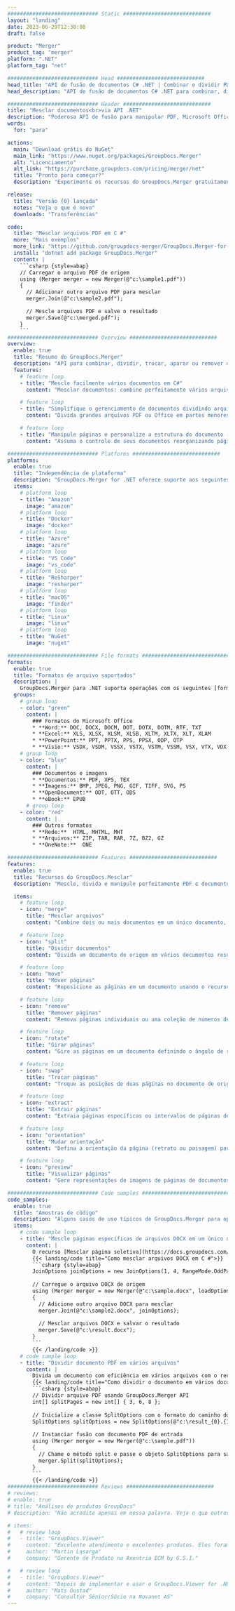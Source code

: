 ```yaml
---
############################# Static ############################
layout: "landing"
date: 2023-06-29T12:38:08
draft: false

product: "Merger"
product_tag: "merger"
platform: ".NET"
platform_tag: "net"

############################# Head ############################
head_title: "API de fusão de documentos C# .NET | Combinar e dividir PDF Word Excel EPUB"
head_description: "API de fusão de documentos C# .NET para combinar, dividir, trocar ou remover páginas de documentos PDF, Microsoft Word, Excel, apresentações, Visio e formatos de imagem."

############################# Header ############################
title: "Mesclar documentos<br>via API .NET"
description: "Poderosa API de fusão para manipular PDF, Microsoft Office, HTML e arquivos de imagem."
words:
  for: "para"

actions:
  main: "Download grátis do NuGet"
  main_link: "https://www.nuget.org/packages/GroupDocs.Merger"
  alt: "Licenciamento"
  alt_link: "https://purchase.groupdocs.com/pricing/merger/net"
  title: "Pronto para começar?"
  description: "Experimente os recursos do GroupDocs.Merger gratuitamente ou solicite uma licença"

release:
  title: "Versão {0} lançada"
  notes: "Veja o que é novo"
  downloads: "Transferências"

code:
  title: "Mesclar arquivos PDF em C #"
  more: "Mais exemplos"
  more_link: "https://github.com/groupdocs-merger/GroupDocs.Merger-for-.NET"
  install: "dotnet add package GroupDocs.Merger"
  content: |
    ```csharp {style=abap}   
    // Carregar o arquivo PDF de origem
    using (Merger merger = new Merger(@"c:\sample1.pdf"))
    {
      // Adicionar outro arquivo PDF para mesclar
      merger.Join(@"c:\sample2.pdf");

      // Mescle arquivos PDF e salve o resultado
      merger.Save(@"c:\merged.pdf");
    }
    ```
############################# Overview ############################
overview:
  enable: true
  title: "Resumo do GroupDocs.Merger"
  description: "API para combinar, dividir, trocar, aparar ou remover documentos, slides e diagramas em aplicativos .NET"
  features:
    # feature loop
    - title: "Mescle facilmente vários documentos em C#"
      content: "Mesclar documentos: combine perfeitamente vários arquivos PDF e Office em um único documento, com suporte para uma ampla variedade de formatos. GroupDocs.Merger para .NET torna a fusão de documentos rápida e sem complicações."

    # feature loop
    - title: "Simplifique o gerenciamento de documentos dividindo arquivos grandes"
      content: "Divida grandes arquivos PDF ou Office em partes menores e mais gerenciáveis ​​com facilidade. GroupDocs.Merger para .NET permite que você divida documentos com base em páginas específicas, intervalos ou até mesmo extraia páginas individuais sem esforço."

    # feature loop
    - title: "Manipule páginas e personalize a estrutura do documento - reordene, troque ou remova"
      content: "Assuma o controle de seus documentos reorganizando páginas, removendo páginas indesejadas ou adicionando novas. GroupDocs.Merger for .NET permite que você manipule a estrutura do documento, permitindo que você personalize e adapte seus arquivos de acordo com suas necessidades específicas."

############################# Platforms ############################
platforms:
  enable: true
  title: "Independência de plataforma"
  description: "GroupDocs.Merger for .NET oferece suporte aos seguintes sistemas operacionais, estruturas e gerenciadores de pacotes"
  items:
    # platform loop
    - title: "Amazon"
      image: "amazon"
    # platform loop
    - title: "Docker"
      image: "docker"
    # platform loop
    - title: "Azure"
      image: "azure"
    # platform loop
    - title: "VS Code"
      image: "vs_code"
    # platform loop
    - title: "ReSharper"
      image: "resharper"
    # platform loop
    - title: "macOS"
      image: "finder"
    # platform loop
    - title: "Linux"
      image: "linux"
    # platform loop
    - title: "NuGet"
      image: "nuget"

############################# File formats ############################
formats:
  enable: true
  title: "Formatos de arquivo suportados"
  description: |
    GroupDocs.Merger para .NET suporta operações com os seguintes [formatos de arquivo de documento](https://docs.groupdocs.com/merger/net/supported-document-formats/).
  groups:
    # group loop
    - color: "green"
      content: |
        ### Formatos do Microsoft Office
        * **Word:** DOC, DOCX, DOCM, DOT, DOTX, DOTM, RTF, TXT
        * **Excel:** XLS, XLSX, XLSM, XLSB, XLTM, XLTX, XLT, XLAM
        * **PowerPoint:** PPT, PPTX, PPS, PPSX, ODP, OTP
        * **Visio:** VSDX, VSDM, VSSX, VSTX, VSTM, VSSM, VSX, VTX, VDX
    # group loop
    - color: "blue"
      content: |
        ### Documentos e imagens
        * **Documentos:** PDF, XPS, TEX
        * **Imagens:** BMP, JPEG, PNG, GIF, TIFF, SVG, PS
        * **OpenDocument:** ODT, OTT, ODS
        * **eBook:** EPUB
      # group loop
    - color: "red"
      content: |
        ### Outros formatos
        * **Rede:**  HTML, MHTML, MHT
        * **Arquivos:** ZIP, TAR, RAR, 7Z, BZ2, GZ
        * **OneNote:**  ONE

############################# Features ############################
features:
  enable: true
  title: "Recursos do GroupDocs.Mesclar"
  description: "Mescle, divida e manipule perfeitamente PDF e documentos do Office"

  items:
    # feature loop
    - icon: "merge"
      title: "Mesclar arquivos"
      content: "Combine dois ou mais documentos em um único documento, mesclando páginas específicas ou intervalos de páginas de vários documentos de origem."

    # feature loop
    - icon: "split"
      title: "Dividir documentos"
      content: "Divida um documento de origem em vários documentos resultantes usando a operação de divisão."

    # feature loop
    - icon: "move"
      title: "Mover páginas"
      content: "Reposicione as páginas em um documento usando o recurso MovePage."

    # feature loop
    - icon: "remove"
      title: "Remover páginas"
      content: "Remova páginas individuais ou uma coleção de números de página específicos do documento de origem."

    # feature loop
    - icon: "rotate"
      title: "Girar páginas"
      content: "Gire as páginas em um documento definindo o ângulo de rotação para 90, 180 ou 270 graus usando a operação RotatePages."

    # feature loop
    - icon: "swap"
      title: "Trocar páginas"
      content: "Troque as posições de duas páginas no documento de origem, criando um novo documento com posições de página trocadas."

    # feature loop
    - icon: "extract"
      title: "Extrair páginas"
      content: "Extraia páginas específicas ou intervalos de páginas de um documento de origem, gerando um novo documento contendo apenas as páginas selecionadas."

    # feature loop
    - icon: "orientation"
      title: "Mudar orientação"
      content: "Defina a orientação da página (retrato ou paisagem) para páginas específicas ou todas as páginas do documento usando a operação ChangeOrientation."

    # feature loop
    - icon: "preview"
      title: "Visualizar páginas"
      content: "Gere representações de imagens de páginas de documentos para entender melhor o conteúdo e a estrutura. Faça visualizações de todas ou apenas páginas específicas."

############################# Code samples ############################
code_samples:
  enable: true
  title: "Amostras de código"
  description: "Alguns casos de uso típicos de GroupDocs.Merger para operações .NET"
  items:
    # code sample loop
    - title: "Mescle páginas específicas de arquivos DOCX em um único documento"
      content: |
        O recurso [Mesclar página seletiva](https://docs.groupdocs.com/merger/net/merge-pages-from-various-documents/) permite extrair e mesclar apenas o conteúdo desejado de cada arquivo. Aqui está um exemplo de como obter a mesclagem seletiva de páginas usando C#:
        {{< landing/code title="Como mesclar arquivos DOCX em C #">}}
        ```csharp {style=abap}   
        JoinOptions joinOptions = new JoinOptions(1, 4, RangeMode.OddPages);
        
        // Carregue o arquivo DOCX de origem
        using (Merger merger = new Merger(@"c:\sample.docx", loadOptions))
        {
          // Adicione outro arquivo DOCX para mesclar
          merger.Join(@"c:\sample2.docx", joinOptions);
          
          // Mesclar arquivos DOCX e salvar o resultado
          merger.Save(@"c:\result.docx");
        }
        ```
        {{< /landing/code >}}
    # code sample loop
    - title: "Dividir documento PDF em vários arquivos"
      content: |
        Divida um documento com eficiência em vários arquivos com o recurso [Dividir documento](https://docs.groupdocs.com/merger/net/split-document/), que simplifica o processo de gerenciamento e extração de seções ou páginas específicas de documentos grandes. Ele permite que você divida documentos em partes menores com base em vários critérios - por intervalo de páginas, páginas iniciais/finais, números de páginas pares/ímpares, etc.
        {{< landing/code title="Como dividir o documento em vários documentos de várias páginas">}}
        ```csharp {style=abap}   
        // Dividir arquivo PDF usando GroupDocs.Merger API
        int[] splitPages = new int[] { 3, 6, 8 };
        
        // Inicialize a classe SplitOptions com o formato do caminho dos arquivos de saída
        SplitOptions splitOptions = new SplitOptions(@"c:\result_{0}.{1}", splitPages, SplitMode.Interval);
        
        // Instanciar fusão com documento PDF de entrada
        using (Merger merger = new Merger(@"c:\sample.pdf"))
        {
          // Chame o método split e passe o objeto SplitOptions para salvar os documentos resultantes
          merger.Split(splitOptions);
        }  
        ```
        {{< /landing/code >}}
############################# Reviews ############################
# reviews:
# enable: true
# title: "Análises de produtos GroupDocs"
# description: "Não acredite apenas em nossa palavra. Veja o que outros desenvolvedores dizem sobre nossas APIs"

# items:
#   # review loop
#   - title: "GroupDocs.Viewer"
#     content: "Excelente atendimento e excelentes produtos. Eles foram extremamente úteis e receptivos durante o processo de implementação do GroupDocs.Viewer para .NET, não podemos recomendá-los o suficiente."
#     author: "Martin Lasarga"
#     company: "Gerente de Produto na Axentria ECM by G.S.I."

#   # review loop
#   - title: "GroupDocs.Viewer"
#     content: "Depois de implementar e usar o GroupDocs.Viewer for .NET no projeto parece estar funcionando muito bem. Eu testei com muitos documentos e até agora tudo bem. Tudo o que joguei nele renderiza bem e parece tão bom quanto em um visualizador de PDF ou MS Word."
#     author: "Mats Oustad"
#     company: "Consultor Sênior/Sócio na Novanet AS"
---
```

